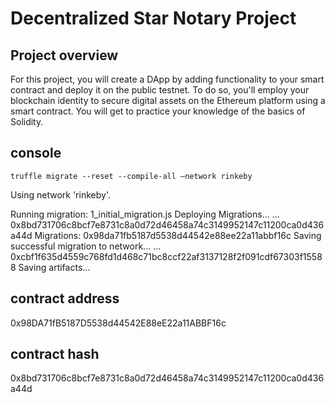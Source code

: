 # Decentralized Star Notary Project

## Project overview

For this project, you will create a DApp by adding functionality to your smart contract and deploy it on the public testnet. To do so, you'll employ your blockchain identity to secure digital assets on the Ethereum platform using a smart contract. You will get to practice your knowledge of the basics of Solidity.

## console

```
truffle migrate --reset --compile-all —network rinkeby
```

Using network 'rinkeby'.

Running migration: 1_initial_migration.js
  Deploying Migrations...
  ... 0x8bd731706c8bcf7e8731c8a0d72d46458a74c3149952147c11200ca0d436a44d
  Migrations: 0x98da71fb5187d5538d44542e88ee22a11abbf16c
Saving successful migration to network...
  ... 0xcbf1f635d4559c768fd1d468c71bc8ccf22af3137128f2f091cdf67303f15588
Saving artifacts...


## contract address
0x98DA71fB5187D5538d44542E88eE22a11ABBF16c

## contract hash
0x8bd731706c8bcf7e8731c8a0d72d46458a74c3149952147c11200ca0d436a44d
